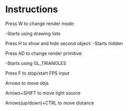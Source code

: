 Instructions
============

Press W to change render mode:

  -Starts using drawing lists

Press H to show and hide second object:
  -Starts hidden

Press AD to change render primitive:

  -Starts using GL_TRIANGLES

Press F to stop/start FPS input

Arrows to move objs

Arrows+SHIFT to move light source

Arrows(up/down)+CTRL to move distance

